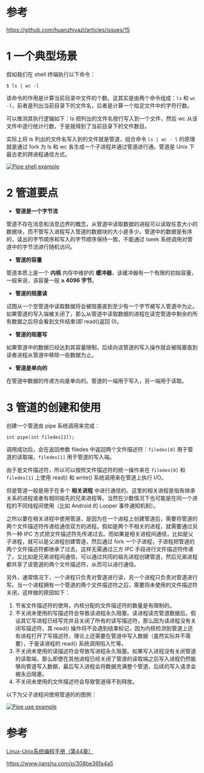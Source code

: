 # 参考

https://github.com/huanzhiyazi/articles/issues/15



# 1 一个典型场景

假如我们在 shell 终端执行以下命令：

```
$ ls | wc -l
```

该命令的作用是计算当前目录中文件的个数。这其实是由两个命令组成：`ls` 和 `wc -l`，前者是列出当前目录下的文件名，后者是计算一个给定文件中的字符行数。

可以推测其执行逻辑如下：ls 把列出的文件名按行写入到一个文件，然后 wc 从该文件中逐行统计行数，于是就得到了当前目录下的文件数目。

实际上将 ls 列出的文件名写入到的文件就是管道，组合命令 `ls | wc - l` 的原理就是通过 fork 为 ls 和 wc 各生成一个子进程并通过管道进行通。管道是 Unix 下最古老的跨进程通信方式。

[![Pipe shell example](https://raw.githubusercontent.com/huanzhiyazi/articles/master/技术/操作系统/跨进程通信之管道（pipe）/images/pipe_shell_example.png)](https://raw.githubusercontent.com/huanzhiyazi/articles/master/技术/操作系统/跨进程通信之管道（pipe）/images/pipe_shell_example.png)





# 2 管道要点

- **管道是一个字节流**

管道不存在消息和消息边界的概念，从管道中读取数据的进程可以读取任意大小的数据块，而不管写入进程写入管道的数据块的大小是多少。管道中的数据是有序的，读出的字节顺序和写入的字节顺序保持一致。不能通过 lseek 系统调用对管道中的字节流进行随机访问。

- **管道的容量**

管道本质上是一个 **内核** 内存中维护的 **缓冲器**，该缓冲器有一个有限的初始容量，一般来说，该容量一般 **≥ 4096 字节**。

- **管道的阻塞读**

试图从一个空管道中读取数据将会被阻塞直到至少有一个字节被写入管道中为止。如果管道的写入端被关闭了，那么从管道中读取数据的进程在读完管道中剩余的所有数据之后将会看到文件结束(即 read()返回 0)。

- **管道的阻塞写**

如果管道中的数据已经达到其容量限制，后续向该管道的写入操作就会被阻塞直到读者进程从管道中移除一些数据为止。

- **管道是单向的**

在管道中数据的传递方向是单向的。管道的一端用于写入，另一端用于读取。





# 3 管道的创建和使用

创建一个管道由 pipe 系统调用来完成：

```
int pipe(int filedes[2]);
```

调用成功后，会在返回参数 filedes 中返回两个文件描述符：`filedes[0]` 用于管道的读取端，`filedes[1]` 用于管道的写入端。

由于是文件描述符，所以可以按照文件描述符的统一操作来在 `filedes[0]` 和 `filedes[1]` 上使用 read() 和 write() 系统调用来在管道上执行 I/O。

但是管道一般是用于在多个 **相关进程** 中进行通信的。这里的相关进程是指有继承关系的进程或者有相同祖先的兄弟进程等。当然在少数情况下也可能是在同一个进程的不同线程间使用（比如 Android 的 Looper 事件通知机制）。

之所以要在相关进程中使用管道，是因为在一个进程上创建管道后，需要将管道的两个文件描述符传递给通信双方的进程。假如是两个不相关的进程，就需要通过另外一种 IPC 方式把文件描述符先传递过去。而如果是相关进程间通信，比如是父子进程，就可以是父进程创建管道，然后通过 fork 一个子进程，子进程把管道的两个文件描述符都继承了过去，这样无需通过三方 IPC 手段进行文件描述符传递了。又比如是兄弟进程间通信，可以通过共同的祖先进程创建管道，然后兄弟进程都共享了该管道的两个文件描述符，从而可以进行通信。

另外，通常情况下，一个进程只负责对管道进行读，另一个进程只负责对管道进行写。当一个进程拥有一个管道的两个文件描述符之后，需要将未使用的文件描述符关闭，这样做的原因如下：

1. 节省文件描述符的使用，内核分配的文件描述符的数量是有限制的。
2. 不关闭未使用的写描述符会导致读进程永久阻塞。读进程读完管道数据后，假设其它写进程已经写完并且关闭了所有的读写描述符，那么因为读进程没有关闭写描述符，其 read() 操作将不会遇到结束标记，因为内核检测到管道上还有进程打开了写描述符，理论上还需要在管道中写入数据（虽然实际并不需要），于是读进程的 read() 系统调用陷入忙等。
3. 不关闭未使用的读描述符会导致写进程永久阻塞。如果写入进程没有关闭管道的读取端，那么即使在其他进程已经关闭了管道的读取端之后写入进程仍然能够向管道写入数据，最后写入进程会将数据充满整个管道，后续的写入请求会被永远阻塞。
4. 不关闭未使用的文件描述符会导致管道得不到释放。

以下为父子进程间使用管道的的图例：

[![Pipe use example](https://raw.githubusercontent.com/huanzhiyazi/articles/master/技术/操作系统/跨进程通信之管道（pipe）/images/pipe_use_example.png)](https://raw.githubusercontent.com/huanzhiyazi/articles/master/技术/操作系统/跨进程通信之管道（pipe）/images/pipe_use_example.png)





# 参考

[Linux-Unix系统编程手册（第44章）](https://github.com/huanzhiyazi/articles/issues/14#)


https://www.jianshu.com/p/308be36fa4a5

